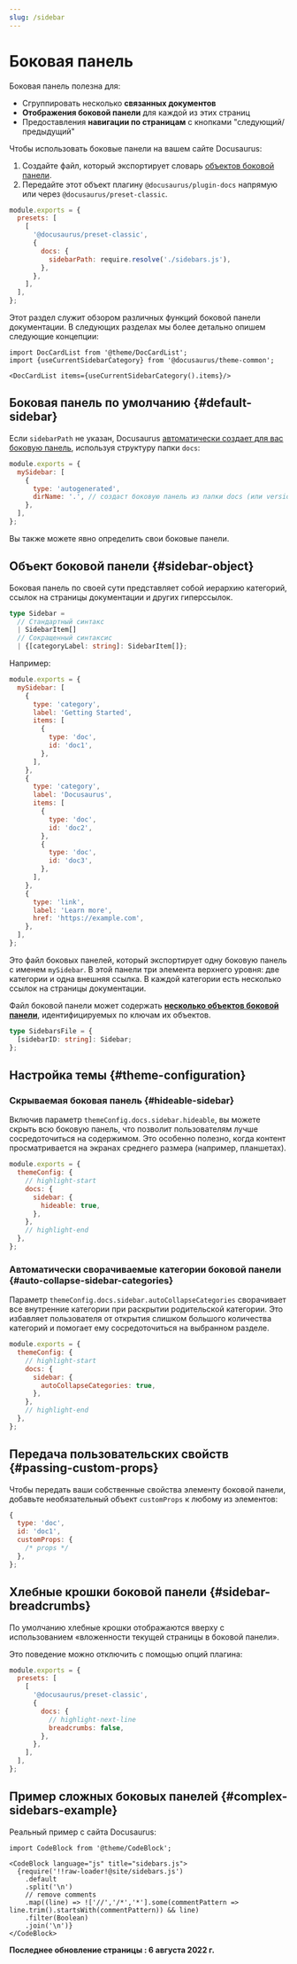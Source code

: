 ```yaml
---
slug: /sidebar
---
```


# Боковая панель

Боковая панель полезна для:

- Сгруппировать несколько **связанных документов**
- **Отображения боковой панели** для каждой из этих страниц
- Предоставления **навигации по страницам** с кнопками "следующий/предыдущий"

Чтобы использовать боковые панели на вашем сайте Docusaurus:

1. Создайте файл, который экспортирует словарь [объектов боковой панели](#sidebar-object).
2. Передайте этот объект плагину `@docusaurus/plugin-docs` напрямую или через `@docusaurus/preset-classic`.

```js title="docusaurus.config.js"
module.exports = {
  presets: [
    [
      '@docusaurus/preset-classic',
      {
        docs: {
          sidebarPath: require.resolve('./sidebars.js'),
        },
      },
    ],
  ],
};
```

Этот раздел служит обзором различных функций боковой панели документации. В следующих разделах мы более детально опишем следующие концепции:

```mdx-code-block
import DocCardList from '@theme/DocCardList';
import {useCurrentSidebarCategory} from '@docusaurus/theme-common';

<DocCardList items={useCurrentSidebarCategory().items}/>
```

## Боковая панель по умолчанию {#default-sidebar}

Если `sidebarPath` не указан, Docusaurus [автоматически создает для вас боковую панель](autogenerated.md), используя структуру папки `docs`:

```js title="sidebars.js"
module.exports = {
  mySidebar: [
    {
      type: 'autogenerated',
      dirName: '.', // создаст боковую панель из папки docs (или versioned_docs/<version>)
    },
  ],
};
```

Вы также можете явно определить свои боковые панели.

## Объект боковой панели {#sidebar-object}

Боковая панель по своей сути представляет собой иерархию категорий, ссылок на страницы документации и других гиперссылок.

```ts
type Sidebar =
  // Стандартный синтакс
  | SidebarItem[]
  // Сокращенный синтаксис
  | {[categoryLabel: string]: SidebarItem[]};
```

Например:

```js title="sidebars.js"
module.exports = {
  mySidebar: [
    {
      type: 'category',
      label: 'Getting Started',
      items: [
        {
          type: 'doc',
          id: 'doc1',
        },
      ],
    },
    {
      type: 'category',
      label: 'Docusaurus',
      items: [
        {
          type: 'doc',
          id: 'doc2',
        },
        {
          type: 'doc',
          id: 'doc3',
        },
      ],
    },
    {
      type: 'link',
      label: 'Learn more',
      href: 'https://example.com',
    },
  ],
};
```

Это файл боковых панелей, который экспортирует одну боковую панель с именем `mySidebar`. В этой панели три элемента верхнего уровня: две категории и одна внешняя ссылка. В каждой категории есть несколько ссылок на страницы документации.

Файл боковой панели может содержать [**несколько объектов боковой панели**](multiple-sidebars.md), идентифицируемых по ключам их объектов.

```ts
type SidebarsFile = {
  [sidebarID: string]: Sidebar;
};
```

## Настройка темы {#theme-configuration}

### Скрываемая боковая панель {#hideable-sidebar}

Включив параметр `themeConfig.docs.sidebar.hideable`, вы можете скрыть всю боковую панель, что позволит пользователям лучше сосредоточиться на содержимом. Это особенно полезно, когда контент просматривается на экранах среднего размера (например, планшетах).

```js title="docusaurus.config.js"
module.exports = {
  themeConfig: {
    // highlight-start
    docs: {
      sidebar: {
        hideable: true,
      },
    },
    // highlight-end
  },
};
```

### Автоматически сворачиваемые категории боковой панели {#auto-collapse-sidebar-categories}

Параметр `themeConfig.docs.sidebar.autoCollapseCategories` сворачивает все внутренние категории при раскрытии родительской категории. Это избавляет пользователя от открытия слишком большого количества категорий и помогает ему сосредоточиться на выбранном разделе.

```js title="docusaurus.config.js"
module.exports = {
  themeConfig: {
    // highlight-start
    docs: {
      sidebar: {
        autoCollapseCategories: true,
      },
    },
    // highlight-end
  },
};
```

## Передача пользовательских свойств {#passing-custom-props}

Чтобы передать ваши собственные свойства элементу боковой панели, добавьте необязательный объект `customProps` к любому из элементов:

```js
{
  type: 'doc',
  id: 'doc1',
  customProps: {
    /* props */
  },
};
```

## Хлебные крошки боковой панели {#sidebar-breadcrumbs}

По умолчанию хлебные крошки отображаются вверху с использованием «вложенности текущей страницы в боковой панели».

Это поведение можно отключить с помощью опций плагина:

```js title="docusaurus.config.js"
module.exports = {
  presets: [
    [
      '@docusaurus/preset-classic',
      {
        docs: {
          // highlight-next-line
          breadcrumbs: false,
        },
      },
    ],
  ],
};
```

## Пример сложных боковых панелей {#complex-sidebars-example}

Реальный пример с сайта Docusaurus:

```mdx-code-block
import CodeBlock from '@theme/CodeBlock';

<CodeBlock language="js" title="sidebars.js">
  {require('!!raw-loader!@site/sidebars.js')
    .default
    .split('\n')
    // remove comments
    .map((line) => !['//','/*','*'].some(commentPattern => line.trim().startsWith(commentPattern)) && line)
    .filter(Boolean)
    .join('\n')}
</CodeBlock>
```
**Последнее обновление страницы : 6 августа 2022 г.**